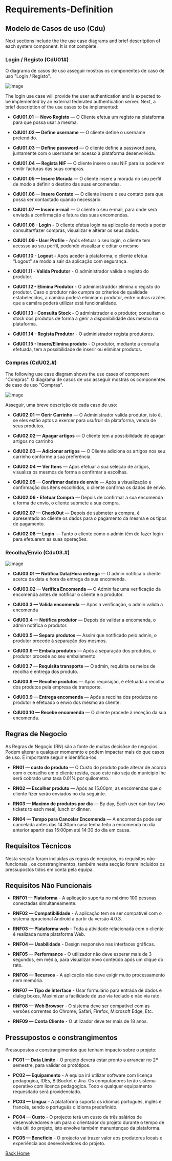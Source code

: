 # Requirements-Definition

## Modelo de Casos de uso (Cdu)
Next sections include the the use case diagrams and brief descritption of each system component. It is not complete. 

### Login / Registo (CdU01#)
O diagrama de casos de uso asseguir mostras os componentes de caso de uso "Login / Registo".

![image](Images\UC_Login-Registo.JPG)

The login use case will provide the user authentication and is expected to be implemented by an external federated authentication server. Next, a brief description of the use cases to be implemented:

* **CdU01.01 — Novo Registo** — O Cliente efetua um registo na plataforma para que possa usar a mesma.

* **CdU01.02 — Define username** — O cliente define o username pretendido.

* **CdU01.03 — Define password** — O cliente define a password para, juntamente com o username ter acesso à plataforma desenvolvida.

* **CdU01.04 — Regista NIF** — O cliente insere o seu NIF para se poderem emitir facturas das suas compras.

* **CdU01.05 — Insere Morada** — O cliente insere a morada no seu perfil de modo a definir o destino das suas encomendas.

* **CdU01.06 — Insere Contato** — O cliente insere o seu contato para que possa ser contactado quando necessário.

* **CdU01.07 — Insere e-mail** — O cliente o seu e-mail, para onde será enviada a confirmação e fatura das suas encomendas.

* **CdU01.08 - Login** - O cliente efetua login na aplicação de modo a poder consultar/fazer compras, visualizar e alterar os seus dados.

* **CdU01.09 - User Profile** -  Após efetuar o seu login, o cliente tem acessso ao seu perfil, podendo visualizar e editar o mesmo

* **CdU01.10 - Logout** - Após aceder à plataforma, o cliente efetua "Logout" se modo a sair da aplicação com segurança.

* **CdU01.11 - Valida Produtor** - O administrador valida o registo do produtor.

* **CdU01.12 - Elimina Produtor** - O admininstraddor elimina o registo do produtor. Caso o produtor não cumpra os criterios de qualidade estabelecidos, a camâra poderá eliminar o produtor, entre outras razões que a camâra poderá utilizar está funcionalidade.

* **CdU01.13 - Consulta Stock** - O administrador e o produtor, consultam o stock dos produtos de forma a gerir a disponibilidade dos mesmo na plataforma.

* **CdU01.14 - Regista Produtor** - O administrador regista produtores.

* **CdU01.15 - Insere/Elimina produto** - O produtor, mediante a consulta efetuada, tem a possibilidade de inserir ou eliminar produtos.



### Compras (CdU02.#)
The following use case diagram shows the use cases of component "Compras".
O diagrama de casos de uso asseguir mostras os componentes de caso de uso "Compras".

![image](Images\UC_Compras.JPG)

Asseguir, uma breve descrição de cada caso de uso:

* **CdU02.01 — Gerir Carrinho** —  O Administrador valida produtor, isto é, se eles estão aptos a exercer para usufruir da plataforma, venda de seus produtos.

* **CdU02.02 — Apagar artigos** — O cliente tem a possibilidade de apagar artigos no carrinho

* **CdU02.03 — Adicionar artigos** — O Cliente adiciona os artigos nos seu carrinho conforme a sua preferência.

* **CdU02.04 — Ver Itens** — Após efetuar a sua seleção de artigos, visualiza os mesmos de forma a confirmar a escolhas.

* **CdU02.05 — Confirmar dados de envio** — Após a visualização e confirmação dos itens escolhidos, o cliente confirma os dados de envio.

* **CdU02.06 - Efetuar Compra** — Depois de confirmar a sua encomenda e forma de envio, o cliente submete a sua compra.

* **CdU02.07 — CheckOut** — Depois de submeter a compra, é apresentado ao cliente os dados para o pagamento da mesma e os tipos de pagamento.

* **CdU02.08 — Login** — Tanto o cliente como o admin têm de fazer login para efetuarem as suas operações.




### Recolha/Envio (Cdu03.#)

![image](Images\UC_Recolha_Envio.JPG)

* **CdU03.01 — Notifica Data/Hora entrega** —  O admin notifica o cliente acerca da data e hora da entrega da sua encomenda.

* **CdU03.02 — Verifica Encomenda** — O Admin faz uma verificação da encomenda antes de notificar o cliente e o produtor.

* **CdU03.3 — Valida encomenda** —  Após a verificação, o admin valida a encomenda 

* **CdU03.4 — Notifica produtor** — Depois de validar a encomenda, o admin notifica o produtor.

* **CdU03.5 — Separa produtos** — Assim que notificado pelo admin, o produtor procede à separação dos mesmos.

* **CdU03.6 — Embala produtos** — Após a separação dos produtos, o produtor procede ao seu embalamento.

* **CdU03.7 — Requisita transporte** — O admin, requisita os meios de recolha e entrega dos produto.

* **CdU03.8 — Recolhe produtos** — Após requisição, é efetuada a recolha dos produtos pela empresa de transporte.

* **CdU03.9 — Entrega encomenda** — Após a recolha dos produtos no produtor é efetuado o envio dos mesmo ao cliente.

* **CdU03.10 — Recebe encomenda** — O cliente procede à receção da sua encomenda.

## Regras de Negocio
As Regras de Negoçio (RN) são a fonte de muitas decisõse de negoçios. Podem alterar a qualquer momemnto e podem impactar mais do que casos de uso. É importante seguir e identifica-los.

* **RN01 — custo do produto** — O Custo do produto pode alterar de acordo com o conselho em o cliente resida, caso este não seja do municipio lhe será cobrado uma taxa 0.01% por quilometro.

* **RN02 — Escolher produto** — Após as 15.00pm, as encomendas que o cliente fizer serão enviados no dia seguinte.

* **RN03 — Maximo de produtos por dia** — By day, Each user can buy two tickets to each meal, lunch or dinner.

* **RN04 — Tempo para Cancelar Encomenda** — A encomenda pode ser cancelada antes das 14:30pm caso tenha feito a encomenda no dia anterior apartir das 15:00pm até 14:30 do dia em causa.

## Requisitos Técnicos

Nesta secção foram incluidas as regras de negoçios, os requisitos não-funcionais , os constrangimentos, também nesta secção foram incluidos os pressupostos tidos em conta pela equipa.

## Requisitos Não Funcionais


* **RNF01 — Plataforma** - A aplicação suporta no máximo 100 pessoas conectadas simultaneamente. 

* **RNF02 — Compatibilidade** - A aplicação tem se ser compatível com o sistema opracional Android a partir da versão 4.0.3. 

* **RNF03 — Plataforma web** - Toda a atividade relacionada com o cliente é realizada numa plataforma Web.

* **RNF04 — Usabilidade** - Design responsivo nas interfaces gráficas.

* **RNF05 — Performance** - O utilizador não deve esperar mais de 3 segundos, em média, para visualizar novo conteúdo após um clique do rato.

* **RNF06 — Recursos** - A aplicação não deve exigir muito processamento nem memória.

* **RNF07 — Tipo de Interface** - Usar formulário para entrada de dados e dialog boxes, Maximizar a facilidade de uso via teclado e não via rato.

* **RNF08 — Web Browser** - O sistema deve ser compatível com as versões correntes do Chrome, Safari, Firefox, Microsoft Edge, Etc. 

* **RNF09 — Conta Cliente** - O utilizador deve ter mais de 18 anos.


## Pressupostos e constrangimentos

Pressupostos e constrangimentos que tenham impacto sobre o projeto:

* **PC01 — Data Limite** - O projeto deverá estar pronto a arrancar no 2º semestre, para validar os protótipos.

* **PC02 — Equipamento** - A equipa irá utilizar software com licença pedagogica, IDEs, BitBucket e Jira. Os computadores terão sistema operativo com licença pedagogica. Todo e qualquer equipamento requesitado será providenciado. 

* **PC03 — Lingua** - A plataforma suporta os idiomas português, inglês e francês, sendo o português o idioma predefinido.

* **PC04 — Custo** - O projecto terá um custo de três salários de desenvolvedores e um para o orientador do projeto durante o tempo de vida útil do projeto, isto envolve também manuntençao da plataforma.

* **PC05 — Beneficio** - O projecto vai trazer valor aos produtores locais e experiência aos desevolvedores do projeto.


[Back Home](Home)